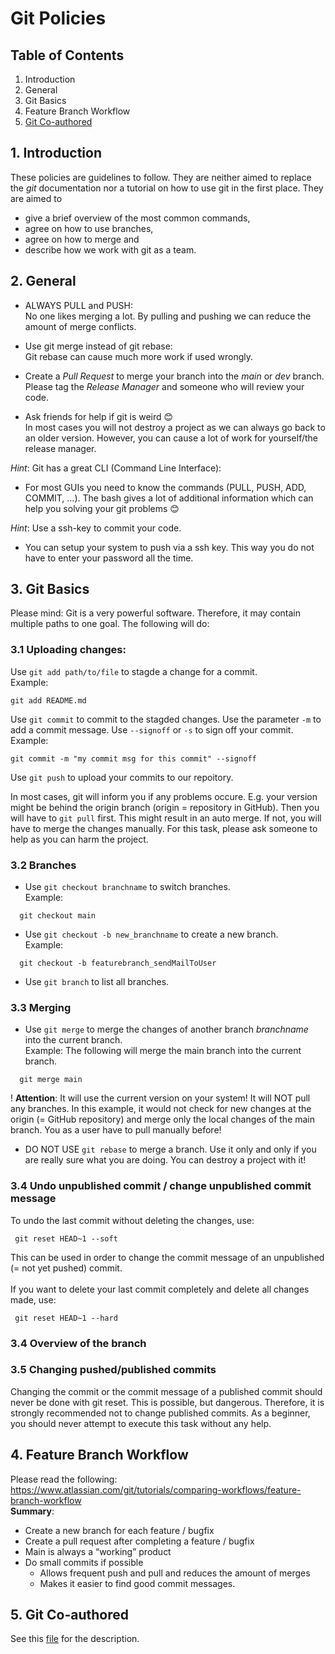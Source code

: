 
# Git Policies
## Table of Contents
1. Introduction
2. General
3. Git Basics 
4. Feature Branch Workflow
5. [Git Co-authored](https://github.com/amosproj/amos2022ss04-digital-identity/blob/main/Documentation/HowToCoAuthor.md)

## 1. Introduction
These policies are guidelines to follow. They are neither aimed to replace the *git* documentation nor a tutorial on how to use git in the first place.
They are aimed to 
* give a brief overview of the most common commands,
* agree on how to use branches,
* agree on how to merge and 
* describe how we work with git as a team.

## 2. General
* ALWAYS PULL and PUSH:<br > 
No one likes merging a lot. By pulling and pushing we can reduce the amount of merge conflicts.
  
* Use git merge instead of git rebase: <br >
Git rebase can cause much more work if used wrongly.

* Create a *Pull Request* to merge your branch into the *main* or *dev* branch.<br >
Please tag the *Release Manager* and someone who will review your code.


* Ask friends for help if git is weird 😊  <br >
In most cases you will not destroy a project as we can always go back to an older version. However, you can cause a lot of work for yourself/the release manager.  


*Hint*: Git has a great CLI (Command Line Interface): <br >
* For most GUIs you need to know the commands (PULL, PUSH, ADD, COMMIT, …). The bash gives a lot of additional information which can help you solving your git problems 😊  

*Hint*: Use a ssh-key to commit your code. 
* You can setup your system to push via a ssh key. This way you do not have to enter your password all the time.

## 3. Git Basics
Please mind: Git is a very powerful software. Therefore, it may contain multiple paths to one goal. The following will do:
### 3.1 **Uploading changes:**
Use ``git add path/to/file`` to stagde a change for a commit.<br />Example:
  ```
  git add README.md
  ```
Use ``git commit`` to commit to the stagded changes. Use the parameter ``-m`` to add a commit message. Use ``--signoff`` or ``-s`` to sign off your commit. <br />Example:
  ```
  git commit -m "my commit msg for this commit" --signoff
  ```
Use ``git push`` to upload your commits to our repoitory. 

In most cases, git will inform you if any problems occure. E.g. your version might be behind the origin branch (origin = repository in GitHub).
Then you will have to ``git pull`` first. This might result in an auto merge. If not, you will have to merge the changes manually. 
For this task, please ask someone to help as you can harm the project.

### 3.2 **Branches**
- Use ``git checkout branchname`` to switch branches. <br />Example:
```
  git checkout main
  ```
- Use ``git checkout -b new_branchname`` to create a new branch.<br />Example:
```
  git checkout -b featurebranch_sendMailToUser
  ```
- Use ``git branch`` to list all branches.

### 3.3 **Merging**

- Use ``git merge`` to merge the changes of another branch *branchname* into the current branch. <br />Example: The following will merge the main branch into the current branch.
```
  git merge main 
```
  ! **Attention**: It will use the current version on your system! It will NOT pull any branches. In this example, it would not check for new changes at the origin (= GitHub repository) and merge only the local changes of the main branch. 
  You as a user have to pull manually before! 
- DO NOT USE ``git rebase`` to merge a branch. Use it only and only if you are really sure what you are doing. You can destroy a project with it!

### 3.4 **Undo unpublished commit / change unpublished commit message**

To undo the last commit without deleting the changes, use:
```
 git reset HEAD~1 --soft
```
This can be used in order to change the commit message of an unpublished (= not yet pushed) commit. <br > <br >
If you want to delete your last commit completely and delete all changes made, use: 
```
 git reset HEAD~1 --hard
```

### 3.4 **Overview of the branch**


### 3.5 Changing pushed/published commits
Changing the commit or the commit message of a published commit should never be done with git reset. 
This is possible, but dangerous. Therefore, it is strongly recommended not to change published commits.
As a beginner, you should never attempt to execute this task without any help.



## 4. Feature Branch Workflow
Please read the following: https://www.atlassian.com/git/tutorials/comparing-workflows/feature-branch-workflow<br >
**Summary**: 
* Create a new branch for each feature / bugfix
* Create a pull request after completing a feature / bugfix 
* Main is always a “working” product 
* Do small commits if possible 
  * Allows frequent push and pull and reduces the amount of merges 
  * Makes it easier to find good commit messages.  

## 5. Git Co-authored
See this [file](https://github.com/amosproj/amos2022ss04-digital-identity/blob/main/Documentation/HowToCoAuthor.md) for the description.
